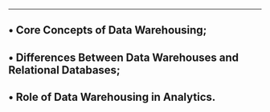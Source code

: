 -----------------------------------------------------------
• Core Concepts of Data Warehousing;
-----------------------------------------------------------
• Differences Between Data Warehouses and Relational Databases;
-----------------------------------------------------------
• Role of Data Warehousing in Analytics.
-----------------------------------------------------------
